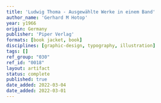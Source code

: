```yaml
---
title: 'Ludwig Thoma - Ausgewählte Werke in einem Band'
author_name: 'Gerhard M Hotop'
year: y1966
origin: Germany
publisher: 'Piper Verlag'
formats: [book jacket, book]
disciplines: [graphic-design, typography, illustration]
tags: []
ref_group: "030"
ref_id: "0018"
layout: artifact
status: complete
published: true
date_added: 2022-03-04
date_added: 2022-03-01
---
```


